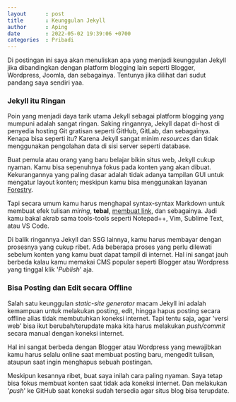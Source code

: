 ```yaml
---
layout      : post
title       : Keunggulan Jekyll
author      : Aping
date        : 2022-05-02 19:39:06 +0700
categories  : Pribadi
---
```

Di postingan ini saya akan menuliskan apa yang menjadi keunggulan Jekyll jika dibandingkan dengan platform blogging lain seperti Blogger, Wordpress, Joomla, dan sebagainya. Tentunya jika dilihat dari sudut pandang saya sendiri yaa.

### Jekyll itu Ringan

Poin yang menjadi daya tarik utama Jekyll sebagai platform blogging yang mumpuni adalah sangat ringan. Saking ringannya, Jekyll dapat di-host di penyedia hosting Git gratisan seperti GitHub, GitLab, dan sebagainya. Kenapa bisa seperti itu? Karena Jekyll sangat minim *resources* dan tidak menggunakan pengolahan data di sisi server seperti database.

Buat pemula atau orang yang baru belajar bikin situs web, Jekyll cukup nyaman. Kamu bisa sepenuhnya fokus pada konten yang akan dibuat. Kekurangannya yang paling dasar adalah tidak adanya tampilan GUI untuk mengatur layout konten; meskipun kamu bisa menggunakan layanan [Forestry](https://forestry.io "Forestry").

Tapi secara umum kamu harus menghapal syntax-syntax Markdown untuk membuat efek tulisan *miring*, **tebal**, [membuat link](#), dan sebagainya. Jadi kamu bakal akrab sama tools-tools seperti Notepad++, Vim, Sublime Text, atau VS Code.

Di balik ringannya Jekyll dan SSG lainnya, kamu harus membayar dengan prosesnya yang cukup ribet. Ada beberapa proses yang perlu dilewati sebelum konten yang kamu buat dapat tampil di internet. Hal ini sangat jauh berbeda kalau kamu memakai CMS popular seperti Blogger atau Wordpress yang tinggal klik '*Publish*' aja.

### Bisa Posting dan Edit secara Offline

Salah satu keunggulan *static-site generator* macam Jekyll ini adalah kemampuan untuk melakukan posting, edit, hingga hapus posting secara offline alias tidak membutuhkan koneksi internet. Tapi tentu saja, agar 'versi web' bisa ikut berubah/terupdate maka kita harus melakukan *push/commit* secara manual dengan koneksi internet.

Hal ini sangat berbeda dengan Blogger atau Wordpress yang mewajibkan kamu harus selalu online saat membuat posting baru, mengedit tulisan, ataupun saat ingin menghapus sebuah postingan.

Meskipun kesannya ribet, buat saya inilah cara paling nyaman. Saya tetap bisa fokus membuat konten saat tidak ada koneksi internet. Dan melakukan '*push*' ke GitHub saat koneksi sudah tersedia agar situs blog bisa terupdate.

